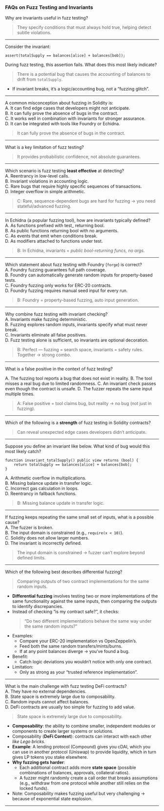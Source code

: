 ### FAQs on Fuzz Testing and Invariants

Why are invariants useful in fuzz testing?
> They specify conditions that must always hold true, helping detect subtle violations.
---

Consider the invariant:
```solidity
assert(totalSupply == balances[alice] + balances[bob]);
```
During fuzz testing, this assertion fails. What does this most likely indicate?
> There is a potential bug that causes the accounting of balances to drift from `totalSupply`.
- If invariant breaks, it’s a logic/accounting bug, not a “fuzzing glitch”.
---

A common misconception about fuzzing in Solidity is:  
A. It can find edge cases that developers might not anticipate.  
B. It can fully prove the absence of bugs in the contract.  
C. It works well in combination with invariants for stronger assurance.  
D. It can be integrated with tools like Foundry or Echidna.
> It can fully prove the absence of bugs in the contract.
---

What is a key limitation of fuzz testing?
> It provides probabilistic confidence, not absolute guarantees.
---

Which scenario is fuzz testing **least effective** at detecting?  
A. Reentrancy in low-level calls.  
B. Invariant violations in accounting logic.  
C. Rare bugs that require highly specific sequences of transactions.  
D. Integer overflow in simple arithmetic.
> C: Rare, sequence-dependent bugs are hard for fuzzing → you need stateful/advanced fuzzing.
---

In Echidna (a popular fuzzing tool), how are invariants typically defined?  
A. As functions prefixed with test_ returning bool.  
B. As public functions returning bool with no arguments.  
C. As events that emit when conditions break.  
D. As modifiers attached to functions under test.
> B: In Echidna, invariants = _public bool-returning funcs, no args_.
---

Which statement about fuzz testing with Foundry (`forge`) is correct?  
A. Foundry fuzzing guarantees full path coverage.  
B. Foundry can automatically generate random inputs for property-based tests.  
C. Foundry fuzzing only works for ERC-20 contracts.  
D. Foundry fuzzing requires manual seed input for every run.
> B: Foundry = property-based fuzzing, auto input generation.
---

Why combine fuzz testing with invariant checking?  
A. Invariants make fuzzing deterministic.  
B. Fuzzing explores random inputs, invariants specify what must never break.  
C. Invariants eliminate all false positives.  
D. Fuzz testing alone is sufficient, so invariants are optional decoration.
> B: Perfect — fuzzing = search space, invariants = safety rules. Together → strong combo.
---

What is a false positive in the context of fuzz testing?

A. The fuzzing tool reports a bug that does not exist in reality.
B. The tool misses a real bug due to limited randomness.
C. An invariant check passes even though the contract is unsafe.
D. The fuzzer repeats the same input multiple times.
> A: False positive = tool claims bug, but reality → no bug (not just in fuzzing).
---

Which of the following is a **strength** of fuzz testing in Solidity contracts?
> Can reveal unexpected edge cases developers didn’t anticipate.
---

Suppose you define an invariant like below. What kind of bug would this most likely catch?
```solidity
function invariant_totalSupply() public view returns (bool) {
    return totalSupply == balances[alice] + balances[bob];
}
```
A. Arithmetic overflow in multiplications.  
B. Missing balance update in transfer logic.  
C. Incorrect gas calculation in loops.  
D. Reentrancy in fallback functions.
> B: Missing balance update in transfer logic.
---

If fuzzing keeps repeating the same small set of inputs, what is a possible cause?  
A. The fuzzer is broken.  
B. The input domain is constrained (e.g., `require(x < 10)`).  
C. Solidity does not allow larger numbers.  
D. The invariant is incorrectly defined.
> The input domain is constrained → fuzzer can’t explore beyond defined limits.
---

Which of the following best describes differential fuzzing?
> Comparing outputs of two contract implementations for the same random inputs.
- **Differential fuzzing** involves testing two or more implementations of the same functionality against the same inputs, then comparing the outputs to identify discrepancies.
- Instead of checking “is my contract safe?”, it checks:
  > “Do two different implementations behave the same way under the same random inputs?”
- Examples:
  - Compare your ERC-20 implementation vs OpenZeppelin’s.
  - Feed both the same random transfers/mints/burns.
  - If at any point balances diverge → you’ve found a bug.
- Benefit:
  - Catch logic deviations you wouldn’t notice with only one contract.
- Limitation:
  - Only as strong as your “trusted reference implementation”.  
---

What is the main challenge with fuzz testing DeFi contracts?  
A. They have no external dependencies.  
B. State space is extremely large due to composability.  
C. Random inputs cannot affect balances.  
D. DeFi contracts are usually too simple for fuzzing to add value.  
> State space is extremely large due to composability.

- **Composability**: the ability to combine smaller, independent modules or components to create larger systems or solutions.
- Composability (**DeFi Context**): contracts can interact with each other _like Lego bricks_.
- **Example**: A lending protocol (Compound) gives you cDAI, which you can use in another protocol (Uniswap) to provide liquidity, which in turn gives LP tokens you stake elsewhere.
- **Why fuzzing gets harder**:
  - Each additional contract adds more **state space** (possible combinations of balances, approvals, collateral ratios).
  - A fuzzer might randomly create a call order that breaks assumptions (e.g., withdraw from one protocol while another still relies on the locked funds).
- Note: Composability makes fuzzing useful but very challenging → because of exponential state explosion.
---
